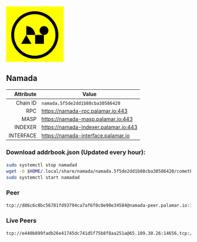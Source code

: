 ![Logo](https://raw.githubusercontent.com/Pa1amar/mainnets/refs/heads/main/namada/logo.png)
## Namada
| Attribute | Value |
|----------:|-------|
| Chain ID         | `namada.5f5de2dd1b88cba30586420` |
| RPC  | https://namada-rpc.palamar.io:443 |
| MASP  | https://namada-masp.palamar.io:443 |
| INDEXER | https://namada-indexer.palamar.io:443 |
| INTERFACE | https://namada-interface.palamar.io |

### Download addrbook.json (Updated every hour):
```bash
sudo systemctl stop namadad
wget -O $HOME/.local/share/namada/namada.5f5de2dd1b88cba30586420/cometbft/config/addrbook.json https://storage.palamar.io/mainnet/namada/addrbook.json
sudo systemctl start namadad
```
### Peer
```bash
tcp://d86c6c8bc56781fd93794ca7af6f0c0e90e34584@namada-peer.palamar.io:16656
```





































































































































































































































































































































































































































































































































































































































































































































































































### Live Peers
```
tcp://e440b899fadb26e41745dc741d5f75b8f8aa251a@65.109.30.26:14656,tcp://e461529f0cfc2520dbad23d402906924fef602f9@65.109.26.242:26656,tcp://83804de8bd69c5419c12d5591f31182a517c2e4c@34.88.83.130:26656,tcp://53b91a7a3929ced6d61c8ec3ca85502803a1f3e3@167.235.35.48:26656,tcp://5a7f398e1517fd661689449971a4ec26dd0bea5e@80.241.215.77:26656,tcp://7b2fcfb157212fe24797153b8dc30e05285285f4@212.83.33.148:26602,tcp://a8187523daabbc053ec992cde9975f65a085da25@46.4.29.231:5000,tcp://94b60575033a7bb366101cb57ccb78073d97a446@167.235.35.48:26656,tcp://cb6ae22e1e89d029c55f2cb400b0caa19cbe5523@38.132.56.27:32750,tcp://fbbd9bd18d6c021a057d43a5386055df735dce35@34.88.214.109:26656,tcp://47fc04773602e7cd3f0e5b1a8901943fc46d2a7e@65.109.124.52:20056,tcp://35bea1f9d7a2f34ac093ae361c6876b328d8cf20@172.161.145.12:26656,tcp://ebc272824924ea1a27ea3183dd0b9ba713494f83@185.16.39.158:26656,tcp://04affb50117ef548cbf7d1ddb1e6416dec0645ae@65.108.75.179:14656
```
